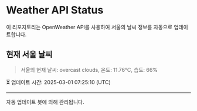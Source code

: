 
# Weather API Status

이 리포지토리는 OpenWeather API를 사용하여 서울의 날씨 정보를 자동으로 업데이트합니다.

## 현재 서울 날씨
> 서울의 현재 날씨: overcast clouds, 온도: 11.76°C, 습도: 66%

⏳ 업데이트 시간: 2025-03-01 07:25:10 (UTC)

---
자동 업데이트 봇에 의해 관리됩니다.
